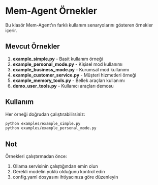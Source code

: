# Mem-Agent Örnekler

Bu klasör Mem-Agent'ın farklı kullanım senaryolarını gösteren örnekler içerir.

## Mevcut Örnekler

1. **example_simple.py** - Basit kullanım örneği
2. **example_personal_mode.py** - Kişisel mod kullanımı
3. **example_business_mode.py** - Kurumsal mod kullanımı
4. **example_customer_service.py** - Müşteri hizmetleri örneği
5. **example_memory_tools.py** - Bellek araçları kullanımı
6. **demo_user_tools.py** - Kullanıcı araçları demosu

## Kullanım

Her örneği doğrudan çalıştırabilirsiniz:

```bash
python examples/example_simple.py
python examples/example_personal_mode.py
```

## Not

Örnekleri çalıştırmadan önce:
1. Ollama servisinin çalıştığından emin olun
2. Gerekli modelin yüklü olduğunu kontrol edin
3. config.yaml dosyasını ihtiyacınıza göre düzenleyin

